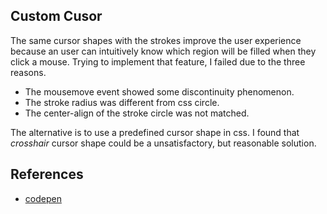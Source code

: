 ## Custom Cusor

The same cursor shapes with the strokes improve the user experience because an user can intuitively know which region will be filled when they click a mouse.
Trying to implement that feature, I failed due to the three reasons.

 - The mousemove event showed some discontinuity phenomenon.
 - The stroke radius was different from css circle.
 - The center-align of the stroke circle was not matched.

The alternative is to use a predefined cursor shape in css.
I found that _crosshair_ cursor shape could be a unsatisfactory, but reasonable solution. 


## References

- [codepen](https://codepen.io/ntenebruso/pen/QWLzVjY) 
